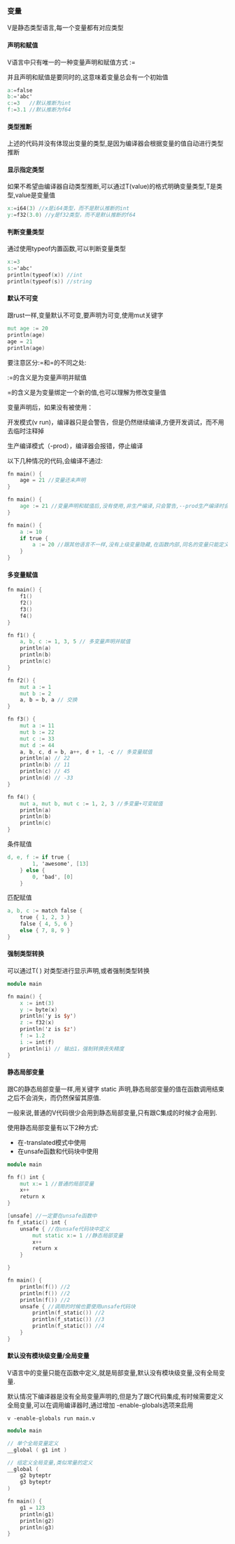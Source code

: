### 变量

V是静态类型语言,每一个变量都有对应类型

#### 声明和赋值

V语言中只有唯一的一种变量声明和赋值方式 :=

并且声明和赋值是要同时的,这意味着变量总会有一个初始值

```v
a:=false
b:='abc'
c:=3   //默认推断为int
f:=3.1 //默认推断为f64
```

#### 类型推断

上述的代码并没有体现出变量的类型,是因为编译器会根据变量的值自动进行类型推断

#### 显示指定类型

如果不希望由编译器自动类型推断,可以通过T(value)的格式明确变量类型,T是类型,value是变量值

```v
x:=i64(3) //x是i64类型，而不是默认推断的int
y:=f32(3.0) //y是f32类型，而不是默认推断的f64
```

#### 判断变量类型

通过使用typeof内置函数,可以判断变量类型

```v
x:=3
s:='abc'
println(typeof(x)) //int
println(typeof(s)) //string
```

#### 默认不可变

跟rust一样,变量默认不可变,要声明为可变,使用mut关键字

```v
mut age := 20
println(age)
age = 21
println(age)
```

要注意区分:=和=的不同之处:

:=的含义是为变量声明并赋值

=的含义是为变量绑定一个新的值,也可以理解为修改变量值

变量声明后，如果没有被使用：

开发模式(v run)，编译器只是会警告，但是仍然继续编译,方便开发调试，而不用去临时注释掉

生产编译模式（-prod），编译器会报错，停止编译

以下几种情况的代码,会编译不通过:

```v
fn main() {
	age = 21 //变量还未声明
}
```

```v
fn main() {
	age := 21 //变量声明和赋值后,没有使用,非生产编译,只会警告,--prod生产编译时会不通过
}
```

```v
fn main() {
	a := 10
	if true {
		a := 20 //跟其他语言不一样,没有上级变量隐藏,在函数内部,同名的变量只能定义一个
	}
}
```

#### 多变量赋值

```v
fn main() {
	f1()
	f2()
	f3()
	f4()
}

fn f1() {
	a, b, c := 1, 3, 5 // 多变量声明并赋值
	println(a)
	println(b)
	println(c)
}

fn f2() {
	mut a := 1
	mut b := 2
	a, b = b, a // 交换
}

fn f3() {
	mut a := 11
	mut b := 22
	mut c := 33
	mut d := 44
	a, b, c, d = b, a++, d + 1, -c // 多变量赋值
	println(a) // 22
	println(b) // 11
	println(c) // 45
	println(d) // -33
}

fn f4() {
	mut a, mut b, mut c := 1, 2, 3 //多变量+可变赋值
	println(a)
	println(b)
	println(c)
}

```

条件赋值

```v
d, e, f := if true {
		1, 'awesome', [13]
	} else {
		0, 'bad', [0]
	}
```

匹配赋值

```v
a, b, c := match false {
	true { 1, 2, 3 }
	false { 4, 5, 6 }
	else { 7, 8, 9 }
}
```



#### 强制类型转换

可以通过T( ) 对类型进行显示声明,或者强制类型转换

```v
module main

fn main() {
	x := int(3)
	y := byte(x)
	println('y is $y')
	z := f32(x)
	println('z is $z')
	f := 1.2
	i := int(f)
	println(i) // 输出1，强制转换丧失精度
}
```

#### 静态局部变量

跟C的静态局部变量一样,用关键字 static 声明,静态局部变量的值在函数调用结束之后不会消失，而仍然保留其原值.

一般来说,普通的V代码很少会用到静态局部变量,只有跟C集成的时候才会用到.

使用静态局部变量有以下2种方式:

- 在-translated模式中使用
- 在unsafe函数和代码块中使用

```v
module main

fn f() int {
	mut x:= 1 //普通的局部变量
	x++
	return x
}

[unsafe] //一定要在unsafe函数中
fn f_static() int {
	unsafe { //在unsafe代码块中定义
		mut static x:= 1 //静态局部变量
		x++
		return x
	}

}

fn main() {
	println(f()) //2
	println(f()) //2
	println(f()) //2
	unsafe { //调用的时候也要使用unsafe代码块
		println(f_static()) //2
		println(f_static()) //3
		println(f_static()) //4
	}
}
```

#### 默认没有模块级变量/全局变量

V语言中的变量只能在函数中定义,就是局部变量,默认没有模块级变量,没有全局变量.

默认情况下编译器是没有全局变量声明的,但是为了跟C代码集成,有时候需要定义全局变量,可以在调用编译器时,通过增加 -enable-globals选项来启用

```
v -enable-globals run main.v
```

```v
module main

// 单个全局变量定义
__global ( g1 int )

// 组定义全局变量,类似常量的定义
__global (
	g2 byteptr 
	g3 byteptr 
)

fn main() {
	g1 = 123
	println(g1)
	println(g2)
	println(g3)
}

```





